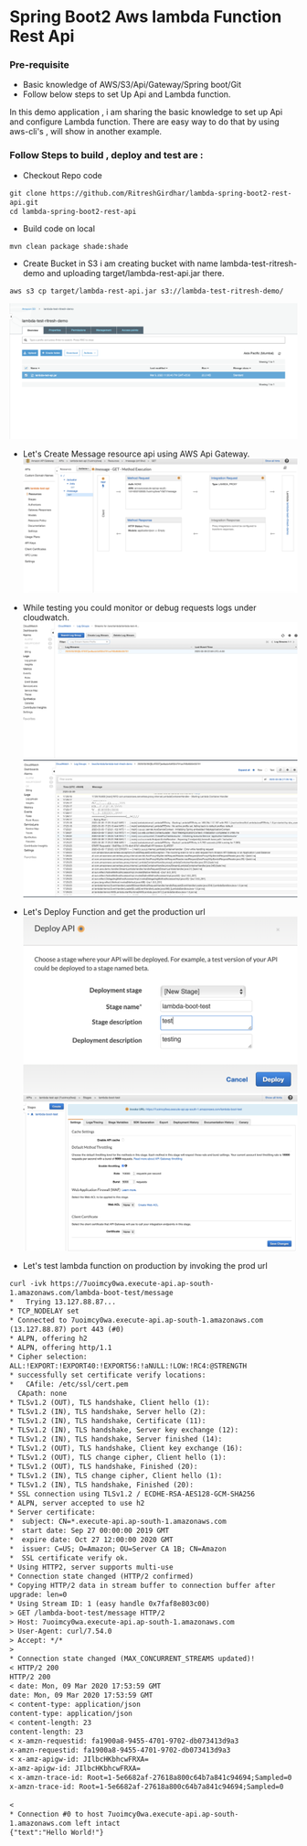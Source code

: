 # Spring Boot2 Aws lambda Function Rest Api

### Pre-requisite
* Basic knowledge of AWS/S3/Api/Gateway/Spring boot/Git
* Follow below steps to set Up Api and Lambda function.

In this demo application , i am sharing the basic knowledge to set up Api and configure Lambda function. There are easy way to do that by using aws-cli's , will show in another example.
 
### Follow Steps to build , deploy and test are :

* Checkout Repo code
```
git clone https://github.com/RitreshGirdhar/lambda-spring-boot2-rest-api.git
cd lambda-spring-boot2-rest-api
```

* Build code on local
```
mvn clean package shade:shade
```

* Create Bucket in S3 i am creating bucket with name lambda-test-ritresh-demo and uploading target/lambda-rest-api.jar there.
```
aws s3 cp target/lambda-rest-api.jar s3://lambda-test-ritresh-demo/
```
![Bucket creation](images/bucket-created.png)

* Let's Create Message resource api using AWS Api Gateway.
 ![Message-resource-get-api.png  ](images/Message-resource-get-api.png  )
  
* While testing you could monitor or debug requests logs under cloudwatch.
  ![CloudWatch logs List](images/Cloudwatch-logs-list.png)
  ![CloudWatch Logs view](images/Cloudwatch-logs-view.png)

* Let's Deploy Function and get the production url
 ![Deploy aws function](images/deploy.png)
 ![Deploy aws function](images/deploy-prod-url.png)
 
* Let's test lambda function on production by invoking the prod url 
````
curl -ivk https://7uoimcy0wa.execute-api.ap-south-1.amazonaws.com/lambda-boot-test/message
*   Trying 13.127.88.87...
* TCP_NODELAY set
* Connected to 7uoimcy0wa.execute-api.ap-south-1.amazonaws.com (13.127.88.87) port 443 (#0)
* ALPN, offering h2
* ALPN, offering http/1.1
* Cipher selection: ALL:!EXPORT:!EXPORT40:!EXPORT56:!aNULL:!LOW:!RC4:@STRENGTH
* successfully set certificate verify locations:
*   CAfile: /etc/ssl/cert.pem
  CApath: none
* TLSv1.2 (OUT), TLS handshake, Client hello (1):
* TLSv1.2 (IN), TLS handshake, Server hello (2):
* TLSv1.2 (IN), TLS handshake, Certificate (11):
* TLSv1.2 (IN), TLS handshake, Server key exchange (12):
* TLSv1.2 (IN), TLS handshake, Server finished (14):
* TLSv1.2 (OUT), TLS handshake, Client key exchange (16):
* TLSv1.2 (OUT), TLS change cipher, Client hello (1):
* TLSv1.2 (OUT), TLS handshake, Finished (20):
* TLSv1.2 (IN), TLS change cipher, Client hello (1):
* TLSv1.2 (IN), TLS handshake, Finished (20):
* SSL connection using TLSv1.2 / ECDHE-RSA-AES128-GCM-SHA256
* ALPN, server accepted to use h2
* Server certificate:
*  subject: CN=*.execute-api.ap-south-1.amazonaws.com
*  start date: Sep 27 00:00:00 2019 GMT
*  expire date: Oct 27 12:00:00 2020 GMT
*  issuer: C=US; O=Amazon; OU=Server CA 1B; CN=Amazon
*  SSL certificate verify ok.
* Using HTTP2, server supports multi-use
* Connection state changed (HTTP/2 confirmed)
* Copying HTTP/2 data in stream buffer to connection buffer after upgrade: len=0
* Using Stream ID: 1 (easy handle 0x7faf8e803c00)
> GET /lambda-boot-test/message HTTP/2
> Host: 7uoimcy0wa.execute-api.ap-south-1.amazonaws.com
> User-Agent: curl/7.54.0
> Accept: */*
> 
* Connection state changed (MAX_CONCURRENT_STREAMS updated)!
< HTTP/2 200 
HTTP/2 200 
< date: Mon, 09 Mar 2020 17:53:59 GMT
date: Mon, 09 Mar 2020 17:53:59 GMT
< content-type: application/json
content-type: application/json
< content-length: 23
content-length: 23
< x-amzn-requestid: fa1900a8-9455-4701-9702-db073413d9a3
x-amzn-requestid: fa1900a8-9455-4701-9702-db073413d9a3
< x-amz-apigw-id: JIlbcHKbhcwFRXA=
x-amz-apigw-id: JIlbcHKbhcwFRXA=
< x-amzn-trace-id: Root=1-5e6682af-27618a800c64b7a841c94694;Sampled=0
x-amzn-trace-id: Root=1-5e6682af-27618a800c64b7a841c94694;Sampled=0

< 
* Connection #0 to host 7uoimcy0wa.execute-api.ap-south-1.amazonaws.com left intact
{"text":"Hello World!"}
````
